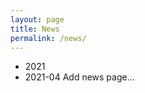 ```yaml
---
layout: page
title: News
permalink: /news/
---
```


<ul class="listing">
<li class="listing-seperator">2021</li>
  
<li class="listing-item">
<time datetime="2021-04">2021-04</time>
	Add news page...
</li>

</ul>
